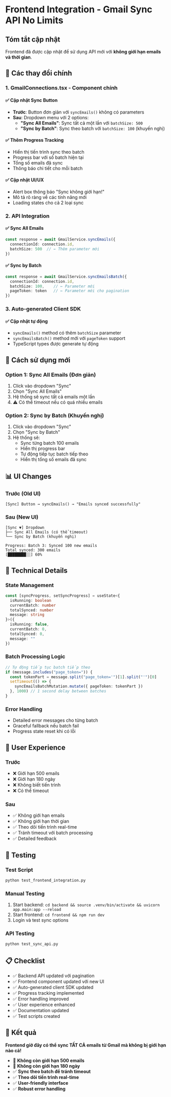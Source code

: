 # Frontend Integration - Gmail Sync API No Limits

## Tóm tắt cập nhật

Frontend đã được cập nhật để sử dụng API mới với **không giới hạn emails và thời gian**.

## 🎯 Các thay đổi chính

### 1. **GmailConnections.tsx** - Component chính

#### ✅ **Cập nhật Sync Button**
- **Trước**: Button đơn giản với `syncEmails()` không có parameters
- **Sau**: Dropdown menu với 2 options:
  - **"Sync All Emails"**: Sync tất cả một lần với `batchSize: 500`
  - **"Sync by Batch"**: Sync theo batch với `batchSize: 100` (khuyến nghị)

#### ✅ **Thêm Progress Tracking**
- Hiển thị tiến trình sync theo batch
- Progress bar với số batch hiện tại
- Tổng số emails đã sync
- Thông báo chi tiết cho mỗi batch

#### ✅ **Cập nhật UI/UX**
- Alert box thông báo "Sync không giới hạn!"
- Mô tả rõ ràng về các tính năng mới
- Loading states cho cả 2 loại sync

### 2. **API Integration**

#### ✅ **Sync All Emails**
```typescript
const response = await GmailService.syncEmails({
  connectionId: connection.id,
  batchSize: 500  // ← Thêm parameter mới
})
```

#### ✅ **Sync by Batch**
```typescript
const response = await GmailService.syncEmailsBatch({
  connectionId: connection.id,
  batchSize: 100,    // ← Parameter mới
  pageToken: token   // ← Parameter mới cho pagination
})
```

### 3. **Auto-generated Client SDK**

#### ✅ **Cập nhật tự động**
- `syncEmails()` method có thêm `batchSize` parameter
- `syncEmailsBatch()` method mới với `pageToken` support
- TypeScript types được generate tự động

## 🚀 Cách sử dụng mới

### **Option 1: Sync All Emails (Đơn giản)**
1. Click vào dropdown "Sync" 
2. Chọn "Sync All Emails"
3. Hệ thống sẽ sync tất cả emails một lần
4. ⚠️ Có thể timeout nếu có quá nhiều emails

### **Option 2: Sync by Batch (Khuyến nghị)**
1. Click vào dropdown "Sync"
2. Chọn "Sync by Batch" 
3. Hệ thống sẽ:
   - Sync từng batch 100 emails
   - Hiển thị progress bar
   - Tự động tiếp tục batch tiếp theo
   - Hiển thị tổng số emails đã sync

## 📊 UI Changes

### **Trước (Old UI)**
```
[Sync] Button → syncEmails() → "Emails synced successfully"
```

### **Sau (New UI)**
```
[Sync ▼] Dropdown
├── Sync All Emails (có thể timeout)
└── Sync by Batch (khuyến nghị)

Progress: Batch 3: Synced 100 new emails
Total synced: 300 emails
[████████░░] 60%
```

## 🔧 Technical Details

### **State Management**
```typescript
const [syncProgress, setSyncProgress] = useState<{
  isRunning: boolean
  currentBatch: number
  totalSynced: number
  message: string
}>({
  isRunning: false,
  currentBatch: 0,
  totalSynced: 0,
  message: ""
})
```

### **Batch Processing Logic**
```typescript
// Tự động tiếp tục batch tiếp theo
if (message.includes("page_token=")) {
  const tokenPart = message.split("page_token='")[1].split("'")[0]
  setTimeout(() => {
    syncEmailsBatchMutation.mutate({ pageToken: tokenPart })
  }, 1000) // 1 second delay between batches
}
```

### **Error Handling**
- Detailed error messages cho từng batch
- Graceful fallback nếu batch fail
- Progress state reset khi có lỗi

## 📱 User Experience

### **Trước**
- ❌ Giới hạn 500 emails
- ❌ Giới hạn 180 ngày  
- ❌ Không biết tiến trình
- ❌ Có thể timeout

### **Sau**
- ✅ Không giới hạn emails
- ✅ Không giới hạn thời gian
- ✅ Theo dõi tiến trình real-time
- ✅ Tránh timeout với batch processing
- ✅ Detailed feedback

## 🧪 Testing

### **Test Script**
```bash
python test_frontend_integration.py
```

### **Manual Testing**
1. Start backend: `cd backend && source .venv/bin/activate && uvicorn app.main:app --reload`
2. Start frontend: `cd frontend && npm run dev`
3. Login và test sync options

### **API Testing**
```bash
python test_sync_api.py
```

## 📋 Checklist

- ✅ Backend API updated với pagination
- ✅ Frontend component updated với new UI
- ✅ Auto-generated client SDK updated
- ✅ Progress tracking implemented
- ✅ Error handling improved
- ✅ User experience enhanced
- ✅ Documentation updated
- ✅ Test scripts created

## 🎉 Kết quả

**Frontend giờ đây có thể sync TẤT CẢ emails từ Gmail mà không bị giới hạn nào cả!**

- 🚫 **Không còn giới hạn 500 emails**
- 🚫 **Không còn giới hạn 180 ngày**
- ✅ **Sync theo batch để tránh timeout**
- ✅ **Theo dõi tiến trình real-time**
- ✅ **User-friendly interface**
- ✅ **Robust error handling**
